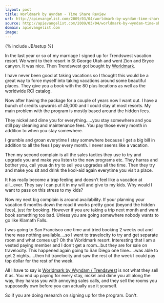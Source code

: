 ```yaml
---
layout: post
title: Worldmark by Wyndam - Time Share Review
url: http://apievangelist.com/2009/03/04/worldmark-by-wyndam-time-share-review/
source: http://apievangelist.com/2009/03/04/worldmark-by-wyndam-time-share-review/
domain: apievangelist.com
image: 
---
```

{% include JB/setup %}<p>In the last year or so of my marriage I signed up for Trendswest vacation resort. We went to their resort in St George Utah and went Zion and Bryce canyon. It was nice. Then Trendswest got bought by <a href="http://www.worldmarktheclub.com/index.shtml">Worldmark</a>.<p></p>
I have never been good at taking vacations so I thought this would be a great way to force myself into taking vacations around some beautiful places. They give you a book with the 80 plus locations as well as the worldwide RCI catalog.<p></p>
Now after having the package for a couple of years now I want out. I have a bunch of credits upwards of 45,000 and I could stay at most resorts. My main problem with the program is mostly based around the hidden fees.<p></p>
They nickel and dime you for everything.....you stay somewhere and you still pay cleaning and maintenance fees. You pay those every month in addition to when you stay somewhere.<p></p>
I grumble and groan everytime I stay somewhere because I get a big bill in addition to all the fees I pay every month. I never seems like a vacation.<p></p>
Then my second complain is all the sales tactics they use to try and upgrade you and make you listen to the new programs etc. They harras and bother you, call youa dn try to sell you upgrades all the time. Then they try and make you sit and drink the kool-aid again everytime you visit a place.<p></p>
It has really become a trap feeling and doesn't feel like a vacation at all...ever. They say I can put it in my will and give to my kids. Why would I want to pass on this stress to my kids?<p></p>
Now my next big complain is around availability. If your planning your vacation 6 months down the road it works pretty good (beyond the hidden fees), just for booking. However if you are taking a trip next month and want book something too bad. Unless you are going somewhere nobody wants to go like Klamath Falls.<p></p>
I was going to San Francisco one time and tried booking 2 weeks out and there was nothing available....so I went to travelocity to try and get separate room and what comes up? Oh the Worldmark resort. Interesting that I am a vested paying member and I don't get a room...but they are for sale on travelocity. This happened again going to San Diego one time.....was able to get 2 nights.....then hit travelocity and saw the rest of the week I could pay top dollar for the rest of the week.<p></p>
All I have to say is <a href="http://www.worldmarktheclub.com/index.shtml">Worldmark by Wyndam / Trendswest</a> is not what they sell it as. You end up paying for every stay, nickel and dime you all along the way, they harass you with annoying sales calls, and they sell the rooms you supposedly own before you can actually use it yourself.<p></p>
So if you are doing research on signing up for the program. Don't.</p>
